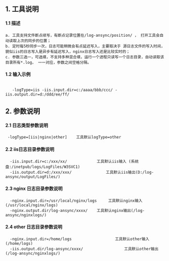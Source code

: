 ## 1. 工具说明  
#### 1.1 描述  
  
    a. 工具支持文件断点续写，有断点记录位置在/log-ansync/position/ ， 打开工具会自动读取上次的同步的位置； 
    b. 定时每5秒同步一次，日志可能稍微会有点延迟写入，主要取决于 源日志文件的写入时间，貌似iis的日志写入是异步有延迟写入，nginx日志写入还是比较实时的； 
    c. 参数三选一，可选填，不支持多种混合填，运行一个进程只读写一个日志目录，自动读取该目录所有*.log， 一一对应，参数之间空格分隔。
  
      
#### 1.2 输入示例  
``` 
        
   -logType=iis -iis.input.dir=c:/aaaa/bbb/ccc/ -iis.output.dir=d:/ddd/ee/ff/
```

## 2. 参数说明  
#### 2.1 日志类型参数说明   
```
 -logType=[iis|nginx|other]    工具默认logType=other  
```

#### 2.2 iis日志目录参数说明  
```
  -iis.input.dir=c:/xxx/xx/    			工具默认iis输入 (系统盘:/inetpub/logs/LogFiles/W3SVC1)  
  -iis.output.dir=d:/xxx/xxx/  				工具默认iis输出(D:/log-ansync/output/LogFiles/)  
```
 
#### 2.3 nginx 日志目录参数说明  
```
  -nginx.input.dir=/usr/local/nginx/logs     工具默认nginx输入 (/usr/local/nginx/logs)  
  -nginx.output.dir/log-ansync/xxxx/	工具默认nginx输出(/log-ansync/nginxlogs/)   
```

#### 2.4 other 日志目录参数说明  
```
  -nginx.input.dir=/home/logs				    工具默认other输入 (/home/logs)  
  -iis.output.dir/log-ansync/xxxx/		            工具默认other输出(/log-ansync/nginxlogs/)   
```

